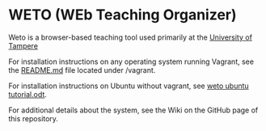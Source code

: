 # WETO (WEb Teaching Organizer)

Weto is a browser-based teaching tool used primarily at the [University of Tampere](https://www.tuni.fi/)

For installation instructions on any operating system running Vagrant, see the [README.md](https://github.com/WETO-Web-Teaching-Organizer/WETO/blob/master/vagrant/README.md) file located under /vagrant.

For installation instructions on Ubuntu without vagrant, see [weto ubuntu tutorial.odt](https://github.com/WETO-Web-Teaching-Organizer/WETO/blob/master/weto%20ubuntu%20tutorial.odt).

For additional details about the system, see the Wiki on the GitHub page of this repository.
